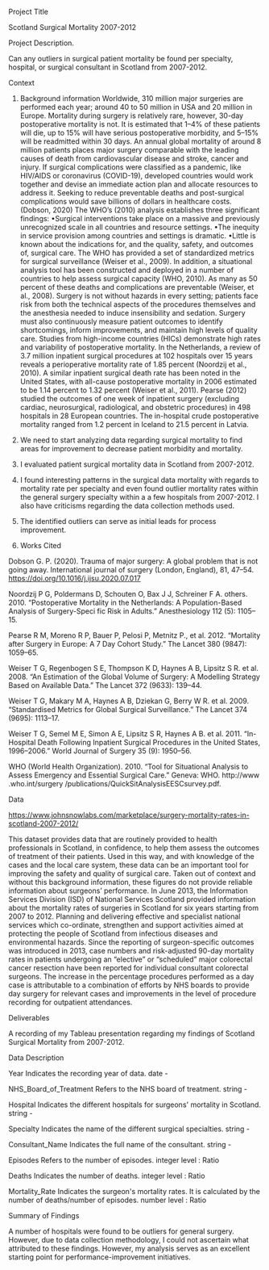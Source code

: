 Project Title

Scotland Surgical Mortality 2007-2012

Project Description.

Can any outliers in surgical patient mortality be found per specialty, hospital, or surgical consultant in Scotland from 2007-2012.

Context

1. Background information 
Worldwide, 310 million major surgeries are performed each year; around 40 to 50 
million in USA and 20 million in Europe. Mortality during surgery is relatively rare, 
however, 30-day postoperative mortality is not. It is estimated that 1–4% of these 
patients will die, up to 15% will have serious postoperative morbidity, and 5–15% will 
be readmitted within 30 days. An annual global mortality of around 8 million patients 
places major surgery comparable with the leading causes of death from cardiovascular 
disease and stroke, cancer and injury. If surgical complications were classified as a 
pandemic, like HIV/AIDS or coronavirus (COVID-19), developed countries would work 
together and devise an immediate action plan and allocate resources to address it. 
Seeking to reduce preventable deaths and post-surgical complications would save 
billions of dollars in healthcare costs. (Dobson, 2020) 
The WHO’s (2010) analysis establishes three significant findings: 
•Surgical interventions take place on a massive and previously unrecognized 
scale in all countries and resource settings. 
•The inequity in service provision among countries and settings is dramatic. 
•Little is known about the indications for, and the quality, safety, and outcomes 
of, surgical care. 
The WHO has provided a set of standardized metrics for surgical surveillance (Weiser 
et al., 2009). In addition, a situational analysis tool has been constructed and deployed 
in a number of countries to help assess surgical capacity (WHO, 2010). As many as 50 
percent of these deaths and complications are preventable (Weiser, et al., 2008). 
Surgery is not without hazards in every setting; patients face risk from both the 
technical aspects of the procedures themselves and the anesthesia needed to induce 
insensibility and sedation. Surgery must also continuously measure patient outcomes 
to identify shortcomings, inform improvements, and maintain high levels of quality care. 
Studies from high-income countries (HICs) demonstrate high rates and variability of 
postoperative mortality. In the Netherlands, a review of 3.7 million inpatient surgical 
procedures at 102 hospitals over 15 years reveals a perioperative mortality rate of 1.85 
percent (Noordzij et al., 2010). A similar inpatient surgical death rate has been noted in 
the United States, with all-cause postoperative mortality in 2006 estimated to be 1.14 
percent to 1.32 percent (Weiser et al., 2011). Pearse (2012) studied the outcomes of 
one week of inpatient surgery (excluding cardiac, neurosurgical, radiological, and 
obstetric procedures) in 498 hospitals in 28 European countries. The in-hospital crude 
postoperative mortality ranged from 1.2 percent in Iceland to 21.5 percent in Latvia. 

2.  We need to start analyzing data regarding surgical mortality to find areas for 
improvement to decrease patient morbidity and mortality. 
3. I evaluated patient surgical mortality data in Scotland from 2007-2012. 
4. I found interesting patterns in the surgical data mortality with regards to mortality 
rate per specialty and even found outlier mortality rates within the general surgery specialty within a a few hospitals
from 2007-2012. I also have criticisms regarding the data collection methods used. 
5. The identified outliers can serve as initial leads for process improvement. 

6. Works Cited 


Dobson G. P. (2020). Trauma of major surgery: A global problem that is not going away. International journal of surgery (London, England), 81, 47–54. https://doi.org/10.1016/j.ijsu.2020.07.017

Noordzij P G, Poldermans D, Schouten O, Bax J J, Schreiner F A. others. 2010. “Postoperative Mortality in the Netherlands: A Population-Based Analysis of Surgery-Speci fic Risk in Adults.” Anesthesiology 112 (5): 1105–15. 

Pearse R M, Moreno R P, Bauer P, Pelosi P, Metnitz P., et al. 2012. “Mortality after Surgery in Europe: A 7 Day Cohort Study.” The Lancet 380 (9847): 1059–65. 

Weiser T G, Regenbogen S E, Thompson K D, Haynes A B, Lipsitz S R. et al. 2008. “An Estimation of the Global Volume of Surgery: A Modelling Strategy Based on Available Data.” The Lancet 372 (9633): 139–44. 

Weiser T G, Makary M A, Haynes A B, Dziekan G, Berry W R. et al. 2009. “Standardised Metrics for Global Surgical Surveillance.” The Lancet 374 (9695): 1113–17. 

Weiser T G, Semel M E, Simon A E, Lipsitz S R, Haynes A B. et al. 2011. “In-Hospital Death Following Inpatient Surgical Procedures in the United States, 1996–2006.” World Journal of Surgery 35 (9): 1950–56.  

WHO (World Health Organization). 2010. “Tool for Situational Analysis to Assess Emergency and Essential Surgical Care.” Geneva: WHO. http://www .who.int/surgery /publications/QuickSitAnalysisEESCsurvey.pdf.

Data

https://www.johnsnowlabs.com/marketplace/surgery-mortality-rates-in-scotland-2007-2012/

This dataset provides data that are routinely provided to health professionals in Scotland, in confidence, to help them assess the outcomes of treatment of their patients. Used in this way, and with knowledge of the cases and the local care system, these data can be an important tool for improving the safety and quality of surgical care. Taken out of context and without this background information, these figures do not provide reliable information about surgeons’ performance. In June 2013, the Information Services Division (ISD) of National Services Scotland provided information about the mortality rates of surgeries in Scotland for six years starting from 2007 to 2012. Planning and delivering effective and specialist national services which co-ordinate, strengthen and support activities aimed at protecting the people of Scotland from infectious diseases and environmental hazards. Since the reporting of surgeon-specific outcomes was introduced in 2013, case numbers and risk-adjusted 90-day mortality rates in patients undergoing an “elective” or “scheduled” major colorectal cancer resection have been reported for individual consultant colorectal surgeons. The increase in the percentage procedures performed as a day case is attributable to a combination of efforts by NHS boards to provide day surgery for relevant cases and improvements in the level of procedure recording for outpatient attendances.

Deliverables

A recording of my Tableau presentation regarding my findings of Scotland Surgical Mortality from 2007-2012.

Data Description

Year	Indicates the recording year of data.	date	-

NHS_Board_of_Treatment	Refers to the NHS board of treatment.	string	-

Hospital Indicates the different hospitals for surgeons' mortality in Scotland.	string	-

Specialty	Indicates the name of the different surgical specialties.	string	-

Consultant_Name	Indicates the full name of the consultant.	string	-

Episodes	Refers to the number of episodes.	integer	level : Ratio

Deaths	Indicates the number of deaths.	integer	level : Ratio

Mortality_Rate	Indicates the surgeon's mortality rates. It is calculated by the number of deaths/number of episodes.	number	level : Ratio

Summary of Findings

A number of hospitals were found to be outliers for general surgery. However, due to data collection methodology, I could not ascertain what attributed to these findings. However, my analysis serves as an excellent starting point for performance-improvement initiatives.




